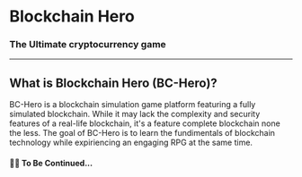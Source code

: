 # Blockchain Hero
### The Ultimate cryptocurrency game

---

## What is Blockchain Hero (BC-Hero)?
BC-Hero is a blockchain simulation game platform featuring a fully simulated blockchain. While it may lack the complexity and security features of a real-life blockchain, it's a feature complete blockchain none the less. The goal of BC-Hero is to learn the fundimentals of blockchain technology while expiriencing an engaging RPG at the same time.

#### 🧗‍♀️ To Be Continued...